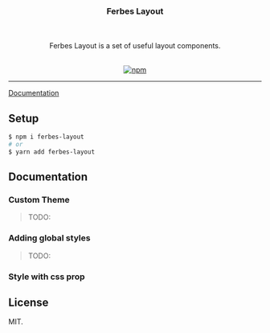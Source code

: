 <div align="center" >
  <h3>Ferbes Layout</h3>
  <br/>
  <br/>
  Ferbes Layout is a set of useful layout components.
  <br/>
  <br/>

[![npm](https://img.shields.io/npm/v/ferbes-layout.svg?style=for-the-badge)](https://www.npmjs.com/package/ferbes-layout)

  <hr/>
</div>

[Documentation](https://ferbes-layout.netlify.app)

## Setup

```bash
$ npm i ferbes-layout
# or
$ yarn add ferbes-layout
```

## Documentation

### Custom Theme

> TODO:

### Adding global styles

> TODO:

### Style with css prop

## License

MIT.

